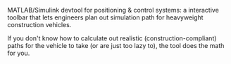 MATLAB/Simulink devtool for positioning & control systems: a interactive toolbar that lets engineers plan out simulation path for heavyweight construction vehicles. 

If you don't know how to calculate out realistic (construction-compliant) paths for the vehicle to take (or are just too lazy to), the tool does the math for you.
